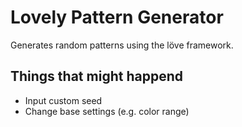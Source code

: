 # Lovely Pattern Generator

Generates random patterns using the löve framework.

## Things that might happend

- Input custom seed
- Change base settings (e.g. color range)
